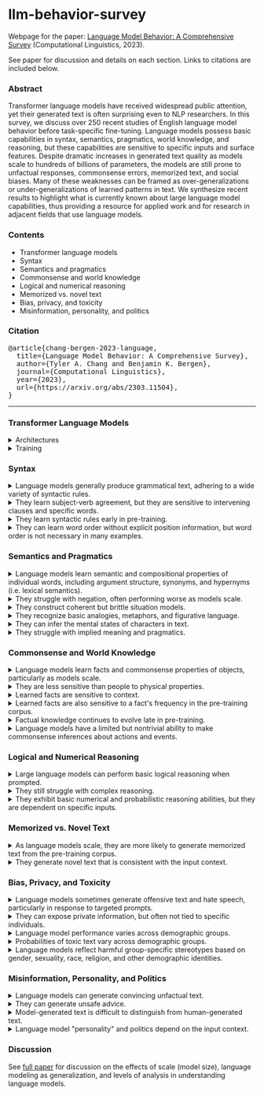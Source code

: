 # llm-behavior-survey
Webpage for the paper: [Language Model Behavior: A Comprehensive Survey](https://arxiv.org/abs/2303.11504) (Computational Linguistics, 2023).

See paper for discussion and details on each section. Links to citations are included below.

### Abstract
Transformer language models have received widespread public attention, yet their generated text is often surprising even to NLP researchers.
In this survey, we discuss over 250 recent studies of English language model behavior before task-specific fine-tuning.
Language models possess basic capabilities in syntax, semantics, pragmatics, world knowledge, and reasoning, but these capabilities are sensitive to specific inputs and surface features.
Despite dramatic increases in generated text quality as models scale to hundreds of billions of parameters, the models are still prone to unfactual responses, commonsense errors, memorized text, and social biases.
Many of these weaknesses can be framed as over-generalizations or under-generalizations of learned patterns in text.
We synthesize recent results to highlight what is currently known about large language model capabilities, thus providing a resource for applied work and for research in adjacent fields that use language models.

### Contents
* Transformer language models
* Syntax
* Semantics and pragmatics
* Commonsense and world knowledge
* Logical and numerical reasoning
* Memorized vs. novel text
* Bias, privacy, and toxicity
* Misinformation, personality, and politics

### Citation
<pre>
@article{chang-bergen-2023-language,
  title={Language Model Behavior: A Comprehensive Survey},
  author={Tyler A. Chang and Benjamin K. Bergen},
  journal={Computational Linguistics},
  year={2023},
  url={https://arxiv.org/abs/2303.11504},
}
</pre>

---

### Transformer Language Models
<details>
<summary>Architectures</summary>

The basic Transformer language model architecture has remained largely unchanged since 2018 ([Radford et al., 2018](https://cdn.openai.com/research-covers/language-unsupervised/language_understanding_paper.pdf); [Devlin et al., 2019](https://aclanthology.org/N19-1423/)).
First, an input text string is converted into a sequence of tokens, roughly corresponding to words.
Each token is mapped to a fixed vector "embedding"; the embedding for each token is learned during the pre-training process.
The sequence of embeddings is passed through a stack of Transformer layers that essentially mix the embeddings between tokens (using "self-attention"; [Vaswani et al. 2017](https://arxiv.org/abs/1706.03762)).
This mixing results in a "contextualized" vector representation for each token (e.g. a representation for the word "<i>dog</i>" in the context "<i>I saw a dog</i>").
Finally, after the stack of Transformer layers, each output token representation is projected into a distribution over the same token vocabulary used in the input.
In other words, the overall architecture maps each input token to a probability distribution over output tokens (e.g. the next token).
</details>

<details>
<summary>Training</summary>

Language modeling refers to predicting tokens (roughly equivalent to words) from context, usually text.
Masked and autoregressive language models are "pre-trained" to predict masked (i.e. hidden, fill-in-the-blank) or upcoming tokens respectively.
Popular recent language models (e.g. [ChatGPT](https://chat.openai.com/)) are primarily autoregressive language models; for each input token, the model produces a probability distribution over the next token (i.e. predicting each next token, which can be used for text generation).
These models are trained to maximize the probability of each next token.

Language models are pre-trained using gradient descent, observing many examples of plain text.
Due to high computational costs, relatively few language models are pre-trained from scratch, and they are usually trained in industry labs.
In practice, most NLP researchers build applications upon existing pre-trained language models.
Recent language models often contain further non-task-specific fine-tuning stages, such as additional training on examples that correctly follow instructions ("instruction tuning"; [Wei et al., 2022](https://arxiv.org/abs/2109.01652)), or reinforcement learning based on human preferences ("RLHF"; [Ouyang et al., 2022](https://arxiv.org/abs/2203.02155)).
We focus on non-fine-tuned language models, which still serve as the foundation for more recent language models.
</details>

### Syntax

<details>
<summary>Language models generally produce grammatical text, adhering to a wide variety of syntactic rules.</summary>

Citations: [Warstadt et al. (2020)](https://aclanthology.org/2020.tacl-1.25); [Hu et al. (2020)](https://aclanthology.org/2020.acl-main.158); [Gauthier et al. (2020)](https://aclanthology.org/2020.acl-demos.10); [Park et al. (2021)](https://www.proquest.com/scholarly-journals/deep-learning-can-contrast-minimal-pairs/docview/2574466437/se-2); [Wilcox et al. (2022)](https://doi.org/10.1162/ling\_a\_00491); [Hu et al. (2020)](https://aclanthology.org/2020.scil-1.39); [Warstadt et al. (2019)](https://aclanthology.org/D19-1286); [Lee and Schuster (2022)](https://aclanthology.org/2022.scil-1.18); [Perez-Mayos et al. (2021)](https://aclanthology.org/2021.emnlp-main.118); [Mahowald (2023)](http://arxiv.org/abs/2301.12564v2); [Zhang et al. (2022)](https://aclanthology.org/2022.blackboxnlp-1.24).
</details>

<details>
<summary>They learn subject-verb agreement, but they are sensitive to intervening clauses and specific words.</summary>

Citations: [van Schijndel et al. (2019)](https://aclanthology.org/D19-1592); [Goldberg (2019)](http://arxiv.org/abs/1901.05287v1); [Bacon and Regier (2019)](http://arxiv.org/abs/1908.09892v1); [Ryu and Lewis (2021)](https://aclanthology.org/2021.cmcl-1.6); [Lakretz et al. (2022)](https://aclanthology.org/2022.coling-1.285); [Lampinen (2022)](http://arxiv.org/abs/2210.15303v3); [Yu et al. (2020)](https://aclanthology.org/2020.emnlp-main.331); [Chaves and Richter (2021)](https://aclanthology.org/2021.scil-1.3); [Newman et al. (2021)](https://aclanthology.org/2021.naacl-main.290); [Wei et al. (2021)](https://aclanthology.org/2021.emnlp-main.72); [Lasri et al. (2022)](https://aclanthology.org/2022.findings-acl.181); [Lasri et al. (2022)](https://aclanthology.org/2022.coling-1.4).
</details>

<details>
<summary>They learn syntactic rules early in pre-training.</summary>

Citations: [Liu et al. (2021)](https://aclanthology.org/2021.findings-emnlp.71); [Zhang et al. (2021)](https://aclanthology.org/2021.acl-long.90); [Huebner et al. (2021)](https://aclanthology.org/2021.conll-1.49); [Choshen et al. (2022)](https://aclanthology.org/2022.acl-long.568); [Misra (2022)](http://arxiv.org/abs/2203.13112v1); [Chang and Bergen (2022)](https://aclanthology.org/2022.tacl-1.1).
</details>

<details>
<summary>They can learn word order without explicit position information, but word order is not necessary in many examples.</summary>

Citations: [Sinha et al. (2021)](https://aclanthology.org/2021.emnlp-main.230); [Abdou et al. (2022)](https://aclanthology.org/2022.acl-long.476); [Haviv et al. (2022)](https://aclanthology.org/2022.findings-emnlp.99); [Chang et al. (2021)](https://aclanthology.org/2021.acl-long.333); [Lasri et al. (2022)](https://aclanthology.org/2022.emnlp-main.118); [Wettig et al. (2023)](https://arxiv.org/abs/2202.08005); [Malkin et al. (2021)](https://aclanthology.org/2021.emnlp-main.809); [Sinha et al. (2022)](https://aclanthology.org/2022.findings-emnlp.326).
</details>

### Semantics and Pragmatics

<details>
<summary>Language models learn semantic and compositional properties of individual words, including argument structure, synonyms, and hypernyms (i.e. lexical semantics).</summary>

Citations: [Senel and Schutze (2021)](https://aclanthology.org/2021.eacl-main.42); [Hanna and Marecek (2021)](https://aclanthology.org/2021.blackboxnlp-1.20); [Ravichander et al. (2020)](https://aclanthology.org/2020.starsem-1.10); [Misra et al. (2021)](https://arxiv.org/abs/2105.02987); [Arefyev et al. (2020)](https://aclanthology.org/2020.coling-main.107); [Warstadt et al. (2020)](https://aclanthology.org/2020.tacl-1.25); [Davis and van Schijndel (2020)](https://aclanthology.org/2020.conll-1.32); [Upadhye et al. (2020)](https://aclanthology.org/2020.emnlp-main.70); [Kementchedjhieva et al. (2021)](https://aclanthology.org/2021.findings-acl.429); [Huynh et al. (2022)](https://arxiv.org/abs/2212.04348); [Hawkins et al. (2020)](https://aclanthology.org/2020.emnlp-main.376).
</details>

<details>
<summary>They struggle with negation, often performing worse as models scale.</summary>

Citations: [Ettinger (2020)](https://aclanthology.org/2020.tacl-1.3); [Kassner and Schutze (2020)](https://aclanthology.org/2020.acl-main.698); [Michaelov and Bergen (2022)](http://arxiv.org/abs/2212.08700v2); [Gubelmann and Handschuh (2022)](https://aclanthology.org/2022.acl-long.315); [Jang et al. (2022)](http://arxiv.org/abs/2209.12711v1).
</details>

<details>
<summary>They construct coherent but brittle situation models.</summary>

Citations: [Schuster and Linzen (2022)](https://aclanthology.org/2022.naacl-main.71); [Pandit and Hou (2021)](https://aclanthology.org/2021.naacl-main.327); [Zhang et al. (2023)](http://arxiv.org/abs/2301.10896v3); [Summers-Stay et al. (2021)](https://aclanthology.org/2021.mrqa-1.7).
</details>

<details>
<summary>They recognize basic analogies, metaphors, and figurative language.</summary>

Citations: [Pedinotti et al. (2021)](https://aclanthology.org/2021.blackboxnlp-1.13); [Griciute et al. (2022)](https://aclanthology.org/2022.flp-1.25); [Comsa et al. (2022)](https://aclanthology.org/2022.aacl-short.46); [Liu et al. (2022)](https://aclanthology.org/2022.naacl-main.330); [He et al. (2022)](https://aclanthology.org/2022.acl-long.543); [Ushio et al. (2021)](https://aclanthology.org/2021.acl-long.280); [Czinczoll et al. (2022)](https://aclanthology.org/2022.findings-emnlp.153); [Bhavya et al. (2022)](https://aclanthology.org/2022.inlg-main.25); [Weissweiler et al. (2022)](https://aclanthology.org/2022.emnlp-main.746).
</details>

<details>
<summary>They can infer the mental states of characters in text.</summary>

Citations: [Summers-Stay et al. (2021)](https://aclanthology.org/2021.mrqa-1.7); [Sap et al. (2022)](https://aclanthology.org/2022.emnlp-main.248); [Lal et al. (2022)](https://aclanthology.org/2022.emnlp-main.79); [Hu et al. (2022)](http://arxiv.org/abs/2212.06801v2); [Trott et al. (2022)](http://arxiv.org/abs/2209.01515v3); [Masis and Anderson (2021)](https://aclanthology.org/2021.blackboxnlp-1.8).
</details>

<details>
<summary>They struggle with implied meaning and pragmatics.</summary>

Citations: [Beyer et al. (2021)](https://aclanthology.org/2021.naacl-main.328); [Ruis et al. (2022)](https://arxiv.org/abs/2210.14986); [Cong (2022)](https://aclanthology.org/2022.csrr-1.3); [Kabbara and Cheung (2022)](https://aclanthology.org/2022.coling-1.65); [Kim et al. (2022)](https://aclanthology.org/2022.coling-1.72).
</details>

### Commonsense and World Knowledge

<details>
<summary>Language models learn facts and commonsense properties of objects, particularly as models scale.</summary>

Citations: [Davison et al. (2019)](https://aclanthology.org/D19-1109); [Petroni et al. (2019)](https://aclanthology.org/D19-1250); [Penha and Hauff (2020)](https://doi.org/10.1145/3383313.3412249); [Jiang et al. (2020)](https://aclanthology.org/2020.tacl-1.28); [Adolphs et al. (2021)](https://arxiv.org/abs/2108.01928); [Kalo and Fichtel (2022)](https://www.akbc.ws/2022/assets/pdfs/15_kamel_knowledge_analysis_with_.pdf); [Lin et al. (2020)](https://aclanthology.org/2020.emnlp-main.557); [Peng et al. (2022)](https://aclanthology.org/2022.emnlp-main.335); [Misra et al. (2023)](http://arxiv.org/abs/2210.01963v4); [Sahu et al. (2022)](http://arxiv.org/abs/2209.15093v1); [Kadavath et al. (2022)](https://arxiv.org/abs/2207.05221).
</details>

<details>
<summary>They are less sensitive than people to physical properties.</summary>

Citations: [Apidianaki and Gari Soler (2021)](https://aclanthology.org/2021.blackboxnlp-1.7); [Weir et al. (2020)](http://arxiv.org/abs/2004.04877v2); [Paik et al. (2021)](https://aclanthology.org/2021.emnlp-main.63); [Liu et al. (2022)](https://aclanthology.org/2022.aacl-short.27); [Shi and Wolff (2021)](https://escholarship.org/uc/item/0kr3t179); [De Bruyn et al. (2022)](https://aclanthology.org/2022.blackboxnlp-1.7); [Jiang and Riloff (2021)](https://aclanthology.org/2021.acl-long.540); [Jones et al. (2022)](https://escholarship.org/uc/item/44z7r3j3); [Stevenson et al. (2022)](http://arxiv.org/abs/2206.08932v1).
</details>

<details>
<summary>Learned facts are sensitive to context.</summary>

Citations: [Elazar et al. (2021)](https://aclanthology.org/2021.tacl-1.60); [Cao et al. (2022)](https://aclanthology.org/2022.acl-long.398); [Podkorytov et al. (2021)](https://ieeexplore.ieee.org/document/9534299); [Cao et al. (2021)](https://aclanthology.org/2021.acl-long.146); [Kwon et al. (2019)](http://arxiv.org/abs/1911.03024v1); [Beloucif and Biemann (2021)](https://aclanthology.org/2021.findings-emnlp.218); [Lin et al. (2020)](https://aclanthology.org/2020.emnlp-main.557); [Poerner et al. (2019)](https://arxiv.org/pdf/1911.03681v1.pdf); [Pandia and Ettinger (2021)](https://aclanthology.org/2021.emnlp-main.119); [Kassner and Sch{"u}tze (2020)](https://aclanthology.org/2020.acl-main.698); [Elazar et al. (2022)](http://arxiv.org/abs/2207.14251v2).
</details>

<details>
<summary>Learned facts are also sensitive to a fact's frequency in the pre-training corpus.</summary>

Citations: [Kassner et al. (2020)](https://aclanthology.org/2020.conll-1.45); [Kandpal et al. (2022)](https://arxiv.org/abs/2211.08411); [Mallen et al. (2022)](http://arxiv.org/abs/2212.10511v4); [Romero and Razniewski (2022)](https://aclanthology.org/2022.emnlp-main.752).
</details>

<details>
<summary>Factual knowledge continues to evolve late in pre-training.</summary>

Citations: [Chiang et al. (2020)](https://aclanthology.org/2020.emnlp-main.553); [Swamy et al. (2021)](https://openreview.net/forum?id=PW4AGjla3sx); [Liu et al. (2021)](https://aclanthology.org/2021.findings-emnlp.71); [Zhang et al. (2021)](https://aclanthology.org/2021.acl-long.90); [Porada et al. (2022)](https://aclanthology.org/2022.naacl-main.337); [Misra et al. (2023)](http://arxiv.org/abs/2210.01963v4).
</details>

<details>
<summary>Language models have a limited but nontrivial ability to make commonsense inferences about actions and events.</summary>

Citations: [Cho et al. (2021)](https://aclanthology.org/2021.findings-acl.258); [Shwartz and Choi (2020)](https://aclanthology.org/2020.coling-main.605); [Beyer et al. (2021)](https://aclanthology.org/2021.naacl-main.328); [Kauf et al. (2022)](http://arxiv.org/abs/2212.01488v2); [Qin et al. (2021)](https://aclanthology.org/2021.acl-long.549); [Zhao et al. (2021)](https://aclanthology.org/2021.conll-1.6); [Li et al. (2022)](https://aclanthology.org/2022.emnlp-main.812); [Stammbach et al. (2022)](https://aclanthology.org/2022.wnu-1.6); [Jin et al. (2022)](https://aclanthology.org/2022.umios-1.10); [Tamborrino et al. (2020)](https://aclanthology.org/2020.acl-main.357); [Misra (2022)](http://arxiv.org/abs/2203.13112v1); [Pandia et al. (2021)](https://aclanthology.org/2021.conll-1.29); [Ko and Li (2020)](https://aclanthology.org/2020.inlg-1.8); [Lee et al. (2021)](https://aclanthology.org/2021.naacl-main.158); [Pedinotti et al. (2021)](https://aclanthology.org/2021.starsem-1.1); [Li et al. (2022)](https://openreview.net/forum?id=sS5hCtc-uQ); [Zhou et al. (2021)](https://aclanthology.org/2021.emnlp-main.598); [Sancheti and Rudinger (2022)](https://aclanthology.org/2022.starsem-1.1); [Aroca-Ouellette et al. (2021)](https://aclanthology.org/2021.findings-acl.404); [Jones and Bergen (2021)](https://escholarship.org/uc/item/2h89m00k).
</details>

### Logical and Numerical Reasoning

<details>
<summary>Large language models can perform basic logical reasoning when prompted.</summary>

Citations: [Wei et al. (2022)](https://openreview.net/forum?id=_VjQlMeSB_J); [Suzgun et al. (2022)](https://arxiv.org/abs/2210.09261); [Lampinen et al. (2022)](https://aclanthology.org/2022.findings-emnlp.38); [Webb et al. (2022)](http://arxiv.org/abs/2212.09196v3); [Han et al. (2022)](https://arxiv.org/abs/2209.00840); [Kojima et al. (2022)](https://openreview.net/forum?id=e2TBb5y0yFf); [Wang et al. (2022)](http://arxiv.org/abs/2212.10001v2); [Min et al. (2022)](https://aclanthology.org/2022.emnlp-main.759).
</details>

<details>
<summary>They still struggle with complex reasoning.</summary>

Citations: [Saparov and He (2023)](http://arxiv.org/abs/2210.01240v4); [Valmeekam et al. (2022)](http://arxiv.org/abs/2206.10498v3); [Press et al. (2022)](http://arxiv.org/abs/2210.03350v2); [Katz et al. (2022)](https://aclanthology.org/2022.findings-emnlp.188); [Betz et al. (2021)](http://arxiv.org/abs/2103.13033v1); [Dasgupta et al. (2022)](http://arxiv.org/abs/2207.07051v1).
</details>

<details>
<summary>They exhibit basic numerical and probabilistic reasoning abilities, but they are dependent on specific inputs.</summary>

Citations: [Brown et al. (2020)](https://proceedings.neurips.cc/paper/2020/file/1457c0d6bfcb4967418bfb8ac142f64a-Paper.pdf); [Wang et al. (2021)](http://arxiv.org/abs/2108.06743v2); [Wallace et al. (2019)](https://aclanthology.org/D19-1534); [Jiang et al. (2020)](https://aclanthology.org/2020.findings-emnlp.235); [Fujisawa and Kanai (2022)](http://arxiv.org/abs/2211.07727v1); [Razeghi et al. (2022)](https://aclanthology.org/2022.findings-emnlp.59); [Stolfo et al. (2022)](http://arxiv.org/abs/2210.12023v3); [Shi et al. (2023)](http://arxiv.org/abs/2302.00093v3); [Hagendorff et al. (2022)](https://arxiv.org/abs/2212.05206v1); [Hendrycks et al. (2021)](http://arxiv.org/abs/2103.03874v2); [Binz and Schulz (2023)](http://arxiv.org/abs/2206.14576v1).
</details>

### Memorized vs. Novel Text

<details>
<summary>As language models scale, they are more likely to generate memorized text from the pre-training corpus.</summary>

Citations: [Carlini et al. (2021)](http://arxiv.org/abs/2012.07805v2); [Lee et al. (2022)](https://aclanthology.org/2022.acl-long.577); [Carlini et al. (2023)](http://arxiv.org/abs/2202.07646v3); [Kandpal et al. (2022)](http://arxiv.org/abs/2202.06539v3); [Hernandez et al. (2022)](http://arxiv.org/abs/2205.10487v1); [Lee et al. (2023)](https://arxiv.org/abs/2203.07618); [Ippolito et al. (2022)](http://arxiv.org/abs/2210.17546v2); [Tirumala et al. (2022)](https://openreview.net/forum?id=u3vEuRr08MT); [Kharitonov et al. (2021)](http://arxiv.org/abs/2110.02782v2).
</details>

<details>
<summary>They generate novel text that is consistent with the input context.</summary>

Citations: [Tuckute et al. (2022)](https://aclanthology.org/2022.naacl-demo.11); [McCoy et al. (2021)](http://arxiv.org/abs/2111.09509v1); [Meister and Cotterell (2021)](https://aclanthology.org/2021.acl-long.414); [Chiang and Chen (2021)](https://aclanthology.org/2021.blackboxnlp-1.16); [Massarelli et al. (2020)](https://aclanthology.org/2020.findings-emnlp.22); [Cifka and Liutkus (2022)](http://arxiv.org/abs/2212.14815v3); [Dou et al. (2022)](https://aclanthology.org/2022.acl-long.501); [Sinclair et al. (2022)](https://aclanthology.org/2022.tacl-1.60); [Sinha et al. (2022)](http://arxiv.org/abs/2212.08979v1); [Aina and Linzen (2021)](https://aclanthology.org/2021.blackboxnlp-1.4); [Reif et al. (2022)](https://aclanthology.org/2022.acl-short.94); [O'Connor and Andreas (2021)](https://aclanthology.org/2021.acl-long.70); [Misra et al. (2020)](https://aclanthology.org/2020.findings-emnlp.415); [Michaelov and Bergen (2022)](https://aclanthology.org/2022.conll-1.2); [Armeni et al. (2022)](https://aclanthology.org/2022.conll-1.28).
</details>

### Bias, Privacy, and Toxicity

<details>
<summary>Language models sometimes generate offensive text and hate speech, particularly in response to targeted prompts.</summary>

Citations: [Ganguli et al. (2022)](http://arxiv.org/abs/2209.07858v2); [Gehman et al. (2020)](https://aclanthology.org/2020.findings-emnlp.301); [Wallace et al. (2019)](https://aclanthology.org/D19-1221); [Heidenreich and Williams (2021)](https://doi.org/10.1145/3461702.3462578); [Mehrabi et al. (2022)](https://aclanthology.org/2022.naacl-main.204); [Perez et al. (2022)](https://aclanthology.org/2022.emnlp-main.225).
</details>

<details>
<summary>They can expose private information, but often not tied to specific individuals.</summary>

Citations: [Ganguli et al. (2022)](http://arxiv.org/abs/2209.07858v2); [Perez et al. (2022)](https://aclanthology.org/2022.emnlp-main.225); [Huang et al. (2022)](https://aclanthology.org/2022.findings-emnlp.148); [Lehman et al. (2021)](https://aclanthology.org/2021.naacl-main.73); [Shwartz et al. (2020)](https://aclanthology.org/2020.emnlp-main.556).
</details>

<details>
<summary>Language model performance varies across demographic groups.</summary>

Citations: [Smith et al. (2022)](https://aclanthology.org/2022.emnlp-main.625); [Brandl et al. (2022)](https://aclanthology.org/2022.naacl-main.265); [Zhang et al. (2021)](https://aclanthology.org/2021.emnlp-main.375); [Groenwold et al. (2020)](https://aclanthology.org/2020.emnlp-main.473); [Zhou et al. (2022)](https://aclanthology.org/2022.findings-acl.164).
</details>

<details>
<summary>Probabilities of toxic text vary across demographic groups.</summary>

Citations: [Hassan et al. (2021)](https://aclanthology.org/2021.findings-emnlp.267); [Ousidhoum et al. (2021)](https://aclanthology.org/2021.acl-long.329); [Nozza et al. (2022)](https://aclanthology.org/2022.ltedi-1.4); [Sheng et al. (2019)](https://aclanthology.org/D19-1339); [Magee et al. (2021)](http://arxiv.org/abs/2107.07691v1); [Dhamala et al. (2021)](https://doi.org/10.1145/3442188.3445924); [Sheng et al. (2021)](https://aclanthology.org/2021.acl-long.330); [Akyurek et al. (2022)](https://aclanthology.org/2022.gebnlp-1.9); [Kurita et al. (2019)](https://aclanthology.org/W19-3823); [Silva et al. (2021)](https://aclanthology.org/2021.naacl-main.189).
</details>

<details>
<summary>Language models reflect harmful group-specific stereotypes based on gender, sexuality, race, religion, and other demographic identities.</summary>

Citations: [Nangia et al. (2020)](https://aclanthology.org/2020.emnlp-main.154); [Kurita et al. (2019)](https://aclanthology.org/W19-3823); [Choenni et al. (2021)](https://aclanthology.org/2021.emnlp-main.111); [Nadeem et al. (2021)](https://aclanthology.org/2021.acl-long.416); [Nozza et al. (2021)](https://aclanthology.org/2021.naacl-main.191); [Felkner et al. (2022)](http://arxiv.org/abs/2206.11484v2); [Abid et al. (2021)](http://arxiv.org/abs/2101.05783v2); [Kirk et al. (2021)](https://proceedings.neurips.cc/paper/2021/file/1531beb762df4029513ebf9295e0d34f-Paper.pdf); [Bartl et al. (2020)](https://aclanthology.org/2020.gebnlp-1.1); [de Vassimon Manela et al. (2021)](https://aclanthology.org/2021.eacl-main.190); [Touileb (2022)](https://aclanthology.org/2022.aacl-short.53); [Alnegheimish et al. (2022)](https://aclanthology.org/2022.naacl-main.203); [Tal et al. (2022)](https://aclanthology.org/2022.gebnlp-1.13); [Srivastava et al. (2022)](https://arxiv.org/abs/2206.04615); [Tang and Jiang (2022)](http://arxiv.org/abs/2211.14639v1); [Seshadri et al. (2022)](https://openreview.net/forum?id=rIhzjia7SLa); [Mattern et al. (2022)](http://arxiv.org/abs/2212.10678v1); [Akyurek et al. (2022)](https://aclanthology.org/2022.gebnlp-1.9); [Shaikh et al. (2022)](https://arxiv.org/abs/2212.08061).
</details>

### Misinformation, Personality, and Politics

<details>
<summary>Language models can generate convincing unfactual text.</summary>

Citations: [Levy et al. (2021)](https://aclanthology.org/2021.findings-acl.416); [Lin et al. (2022)](https://aclanthology.org/2022.acl-long.229); [Rae et al. (2021)](https://arxiv.org/abs/2112.11446); [Raj et al. (2022)](http://arxiv.org/abs/2211.05853v2); [Heidenreich and Williams (2021)](https://doi.org/10.1145/3461702.3462578); [Spitale et al. (2023)](http://arxiv.org/abs/2301.11924v2); [Chen et al. (2022)](http://arxiv.org/abs/2209.13627v2).
</details>

<details>
<summary>They can generate unsafe advice.</summary>

Citations: [Zellers et al. (2021)](https://aclanthology.org/2021.naacl-main.386); [Chuang and Yang (2022)](https://aclanthology.org/2022.acl-short.12); [Levy et al. (2022)](https://aclanthology.org/2022.emnlp-main.154); [Jin et al. (2022)](https://openreview.net/forum?id=uP9RiC4uVcR).
</details>

<details>
<summary>Model-generated text is difficult to distinguish from human-generated text.</summary>

Citations: [Brown et al. (2020)](https://proceedings.neurips.cc/paper/2020/file/1457c0d6bfcb4967418bfb8ac142f64a-Paper.pdf); [Wahle et al. (2022)](https://aclanthology.org/2022.emnlp-main.62); [Spitale et al. (2023)](http://arxiv.org/abs/2301.11924v2); [Ippolito et al. (2020)](https://aclanthology.org/2020.acl-main.164); [Clark et al. (2021)](https://aclanthology.org/2021.acl-long.565); [Dugan et al. (2023)](https://arxiv.org/abs/2212.12672); [Jakesch et al. (2023)](https://www.pnas.org/doi/abs/10.1073/pnas.2208839120); [Jawahar et al. (2020)](https://aclanthology.org/2020.coling-main.208); [Wahle et al. (2022)](https://aclanthology.org/2022.emnlp-main.62).
</details>

<details>
<summary>Language model "personality" and politics depend on the input context.</summary>

Citations: [Perez et al. (2022)](https://arxiv.org/abs/2212.09251); [Simmons (2022)](http://arxiv.org/abs/2209.12106v2); [Argyle et al. (2023)](http://arxiv.org/abs/2209.06899v1); [Liu et al. (2022)](https://www.sciencedirect.com/science/article/pii/S0004370221002058); [Johnson et al. (2022)](http://arxiv.org/abs/2203.07785v1); [Bang et al. (2021)](https://aclanthology.org/2021.sigdial-1.57); [Sheng et al. (2021)](https://aclanthology.org/2021.naacl-main.60); [Patel and Pavlick (2021)](https://aclanthology.org/2021.emnlp-main.790); [Chen et al. (2022)](http://arxiv.org/abs/2209.13627v2); [Caron and Srivastava (2022)](http://arxiv.org/abs/2212.10276v1); [Jiang et al. (2022)](http://arxiv.org/abs/2206.07550v2); [Li et al. (2022)](http://arxiv.org/abs/2212.10529v2); [Miotto et al. (2022)](https://aclanthology.org/2022.nlpcss-1.24); [Aher et al. (2022)](http://arxiv.org/abs/2208.10264v5).
</details>

### Discussion

See [full paper](https://arxiv.org/abs/2303.11504) for discussion on the effects of scale (model size), language modeling as generalization, and levels of analysis in understanding language models.

